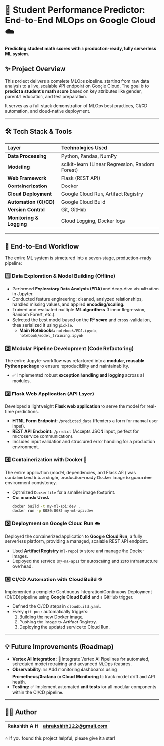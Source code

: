 
# 🚀 Student Performance Predictor: End-to-End MLOps on Google Cloud ☁️

**Predicting student math scores with a production-ready, fully serverless ML system.**

## ✨ Project Overview

This project delivers a complete MLOps pipeline, starting from raw data analysis to a live, scalable API endpoint on Google Cloud. The goal is to **predict a student's math score** based on key attributes like gender, parental education, and test preparation.

It serves as a full-stack demonstration of MLOps best practices, CI/CD automation, and cloud-native deployment.

---

## 🛠️ Tech Stack & Tools

| Layer | Technologies Used |
| :--- | :--- |
| **Data Processing** | Python, Pandas, NumPy |
| **Modeling** | scikit-learn (Linear Regression, Random Forest) |
| **Web Framework** | Flask (REST API) |
| **Containerization** | Docker |
| **Cloud Deployment** | Google Cloud Run, Artifact Registry |
| **Automation (CI/CD)** | Google Cloud Build |
| **Version Control** | Git, GitHub |
| **Monitoring & Logging**| Cloud Logging, Docker logs |

---

## 🎯 End-to-End Workflow

The entire ML system is structured into a seven-stage, production-ready pipeline:

### 1️⃣ Data Exploration & Model Building (Offline)

* Performed **Exploratory Data Analysis (EDA)** and deep-dive visualization in Jupyter.
* Conducted feature engineering: cleaned, analyzed relationships, handled missing values, and applied **encoding/scaling**.
* Trained and evaluated multiple **ML algorithms** (Linear Regression, Random Forest, etc.).
* Selected the best model based on the **R² score** and cross-validation, then serialized it using `pickle`.
    * **Main Notebooks:** `notebook/EDA.ipynb`, `notebook/model_training.ipynb`

### 2️⃣ Modular Pipeline Development (Code Refactoring)

The entire Jupyter workflow was refactored into a **modular, reusable Python package** to ensure reproducibility and maintainability.


* ✅ Implemented robust **exception handling and logging** across all modules.

### 3️⃣ Flask Web Application (API Layer)

Developed a lightweight **Flask web application** to serve the model for real-time predictions.

* **HTML Form Endpoint:** `/predicted_data` (Renders a form for manual user input).
* **REST API Endpoint:** `/predict` (Accepts JSON input, perfect for microservice communication).
* Includes input validation and structured error handling for a production environment.

### 4️⃣ Containerization with Docker 🐳

The entire application (model, dependencies, and Flask API) was containerized into a single, production-ready Docker image to guarantee environment consistency.

* Optimized `Dockerfile` for a smaller image footprint.
* **Commands Used:**
    ```bash
    docker build -t my-ml-api:dev .
    docker run -p 8080:8080 my-ml-api:dev
    ```

### 5️⃣ Deployment on Google Cloud Run ☁️

Deployed the containerized application to **Google Cloud Run**, a fully serverless platform, providing a managed, scalable REST API endpoint.

* Used **Artifact Registry** (`ml-repo`) to store and manage the Docker images.
* Deployed the service (`my-ml-api`) for autoscaling and zero infrastructure overhead.

### 6️⃣ CI/CD Automation with Cloud Build ⚙️

Implemented a complete Continuous Integration/Continuous Deployment (CI/CD) pipeline using **Google Cloud Build** and a GitHub trigger.

* Defined the CI/CD steps in `cloudbuild.yaml`.
* Every `git push` automatically triggers:
    1.  Building the new Docker image.
    2.  Pushing the image to Artifact Registry.
    3.  Deploying the updated service to Cloud Run.

---

## 💡 Future Improvements (Roadmap)

* **Vertex AI Integration:** 🔁 Integrate Vertex AI Pipelines for automated, scheduled model retraining and advanced MLOps features.
* **Observability:** 📊 Add monitoring dashboards using **Prometheus/Grafana** or **Cloud Monitoring** to track model drift and API health.
* **Testing:** ✅ Implement automated **unit tests** for all modular components within the CI/CD pipeline.

---

## 👨‍💻 Author

| **Rakshith A H** | ahrakshith122@gmail.com |
| :--- | :--- |

⭐ If you found this project helpful, please give it a star!
